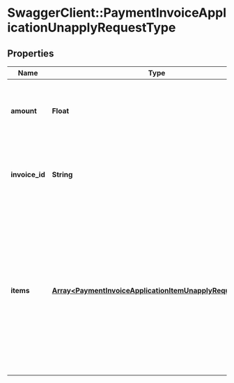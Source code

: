 # SwaggerClient::PaymentInvoiceApplicationUnapplyRequestType

## Properties
Name | Type | Description | Notes
------------ | ------------- | ------------- | -------------
**amount** | **Float** | The amount of the payment that is unapplied from the invoice.  | 
**invoice_id** | **String** | The unique ID of the invoice that the payment is unapplied from.  | [optional] 
**items** | [**Array&lt;PaymentInvoiceApplicationItemUnapplyRequestType&gt;**](PaymentInvoiceApplicationItemUnapplyRequestType.md) | Container for invoice items.  **Note:** The Invoice Item Settlement feature is in **Limited Availability**. If you wish to have access to the feature, submit a request at [Zuora Global Support](http://support.zuora.com/).  | [optional] 


